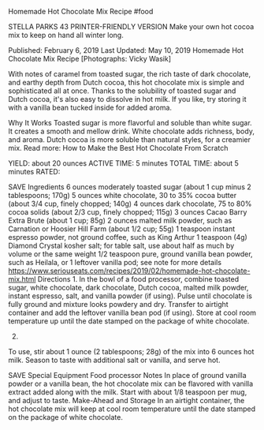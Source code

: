 Homemade Hot Chocolate Mix Recipe
#food 

STELLA PARKS
43     PRINTER-FRIENDLY VERSION
Make your own hot cocoa mix to keep on hand all winter long.

Published: February 6, 2019 Last Updated: May 10, 2019
Homemade Hot Chocolate Mix Recipe
[Photographs: Vicky Wasik]

With notes of caramel from toasted sugar, the rich taste of dark chocolate, and earthy depth from Dutch cocoa, this hot chocolate mix is simple and sophisticated all at once. Thanks to the solubility of toasted sugar and Dutch cocoa, it's also easy to dissolve in hot milk. If you like, try storing it with a vanilla bean tucked inside for added aroma.

Why It Works
Toasted sugar is more flavorful and soluble than white sugar. It creates a smooth and mellow drink.
White chocolate adds richness, body, and aroma.
Dutch cocoa is more soluble than natural styles, for a creamier mix.
Read more: How to Make the Best Hot Chocolate From Scratch

YIELD:
about 20 ounces
ACTIVE TIME:
5 minutes
TOTAL TIME:
about 5 minutes
RATED:
    
 SAVE
Ingredients
6 ounces moderately toasted sugar (about 1 cup minus 2 tablespoons; 170g)
5 ounces white chocolate, 30 to 35% cocoa butter (about 3/4 cup, finely chopped; 140g)
4 ounces dark chocolate, 75 to 80% cocoa solids (about 2/3 cup, finely chopped; 115g)
3 ounces Cacao Barry Extra Brute (about 1 cup; 85g)
2 ounces malted milk powder, such as Carnation or Hoosier Hill Farm (about 1/2 cup; 55g)
1 teaspoon instant espresso powder, not ground coffee, such as King Arthur
1 teaspoon (4g) Diamond Crystal kosher salt; for table salt, use about half as much by volume or the same weight
1/2 teaspoon pure, ground vanilla bean powder, such as Heilala, or 1 leftover vanilla pod; see note for more details
https://www.seriouseats.com/recipes/2019/02/homemade-hot-chocolate-mix.html
Directions
1.
In the bowl of a food processor, combine toasted sugar, white chocolate, dark chocolate, Dutch cocoa, malted milk powder, instant espresso, salt, and vanilla powder (if using). Pulse until chocolate is fully ground and mixture looks powdery and dry. Transfer to airtight container and add the leftover vanilla bean pod (if using). Store at cool room temperature up until the date stamped on the package of white chocolate.

2.
To use, stir about 1 ounce (2 tablespoons; 28g) of the mix into 6 ounces hot milk. Season to taste with additional salt or vanilla, and serve hot.

 SAVE
Special Equipment
Food processor
Notes
In place of ground vanilla powder or a vanilla bean, the hot chocolate mix can be flavored with vanilla extract added along with the milk. Start with about 1/8 teaspoon per mug, and adjust to taste.
Make-Ahead and Storage
In an airtight container, the hot chocolate mix will keep at cool room temperature until the date stamped on the package of white chocolate.